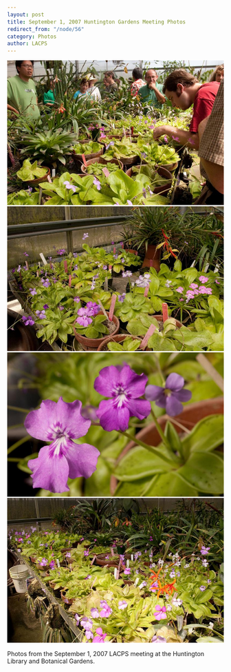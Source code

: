 ```yaml
---
layout: post
title: September 1, 2007 Huntington Gardens Meeting Photos
redirect_from: "/node/56"
category: Photos
author: LACPS
---
```


<img src="/sites/default/files/styles/large/public/meeting_photos/_MG_2462.jpg" alt="Meeting" />

<img src="/sites/default/files/styles/large/public/meeting_photos/_MG_2464.jpg" alt="Pinguicula table" />

<img src="/sites/default/files/styles/large/public/meeting_photos/_MG_2467.jpg" alt="Pinguicula" />

<img src="/sites/default/files/styles/large/public/meeting_photos/_MG_2470.jpg"  alt="Pinguicula table" />

Photos from the September 1, 2007 LACPS meeting at the Huntington Library and Botanical Gardens.
